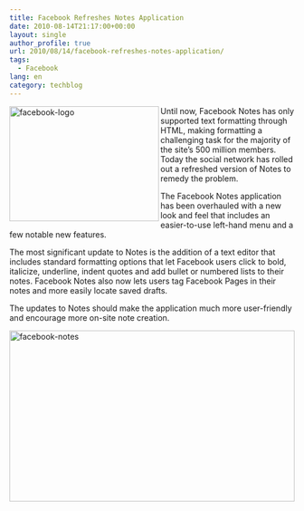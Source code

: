 ```yaml
---
title: Facebook Refreshes Notes Application
date: 2010-08-14T21:17:00+00:00
layout: single
author_profile: true
url: 2010/08/14/facebook-refreshes-notes-application/
tags:
  - Facebook
lang: en
category: techblog
---
```

[<img title="facebook-logo" border="0" alt="facebook-logo" align="left" src="http://lh3.ggpht.com/_vaUVXcmC3OI/TGcA0git5DI/AAAAAAAACXo/d4KlxOwXOXk/facebook-logo_thumb%5B1%5D.jpg?imgmax=800" width="264" height="203" />](http://lh4.ggpht.com/_vaUVXcmC3OI/TGcAwm1yYFI/AAAAAAAACXk/kh-EuLO245I/s1600-h/facebook-logo%5B3%5D.jpg) Until now, Facebook Notes has only supported text formatting through HTML, making formatting a challenging task for the majority of the site’s 500 million members. Today the social network has rolled out a refreshed version of Notes to remedy the problem. 

The Facebook Notes application has been overhauled with a new look and feel that includes an easier-to-use left-hand menu and a few notable new features. 

The most significant update to Notes is the addition of a text editor that includes standard formatting options that let Facebook users click to bold, italicize, underline, indent quotes and add bullet or numbered lists to their notes. Facebook Notes also now lets users tag Facebook Pages in their notes and more easily locate saved drafts. 

The updates to Notes should make the application much more user-friendly and encourage more on-site note creation. 

[<img title="facebook-notes" border="0" alt="facebook-notes" src="http://lh6.ggpht.com/_vaUVXcmC3OI/TGcA7-1HiRI/AAAAAAAACXw/b9XR4OS8TVY/facebook-notes_thumb%5B5%5D.jpg?imgmax=800" width="504" height="302" />](http://lh5.ggpht.com/_vaUVXcmC3OI/TGcA4WWQygI/AAAAAAAACXs/FSOM4ChlO98/s1600-h/facebook-notes%5B9%5D.jpg)